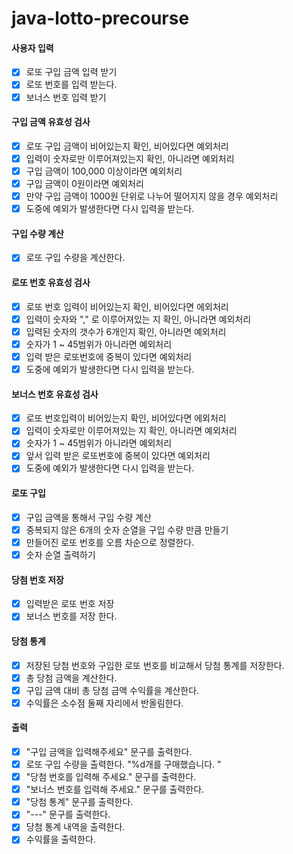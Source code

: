 # java-lotto-precourse

#### 사용자 입력
- [x] 로또 구입 금액 입력 받기
- [x] 로또 번호를 입력 받는다.
- [x] 보너스 번호 입력 받기
#### 구입 금액 유효성 검사
- [x] 로또 구입 금액이 비어있는지 확인, 비어있다면 예외처리
- [x] 입력이 숫자로만 이루어져있는지 확인, 아니라면 예외처리
- [x] 구입 금액이 100,000 이상이라면 예외처리
- [x] 구입 금액이 0원이라면 예외처리
- [x] 만약 구입 금액이 1000원 단위로 나누어 떨어지지 않을 경우 예외처리
- [x] 도중에 예외가 발생한다면 다시 입력을 받는다.
#### 구입 수량 계산
- [x] 로또 구입 수량을 계산한다.
#### 로또 번호 유효성 검사
- [x] 로또 번호 입력이 비어있는지 확인, 비어있다면 에외처리
- [x] 입력이 숫자와 "," 로 이루어져있는 지 확인, 아니라면 예외처리
- [x]  입력된 숫자의 갯수가 6개인지 확인, 아니라면 예외처리
- [x]  숫자가 1 ~ 45범위가 아니라면 예외처리
- [x] 입력 받은 로또번호에 중복이 있다면 예외처리
- [x] 도중에 예외가 발생한다면 다시 입력을 받는다.
#### 보너스 번호 유효성 검사
- [x] 로또 번호입력이 비어있는지 확인, 비어있다면 에외처리
- [x] 입력이 숫자로만 이루어져있는 지 확인, 아니라면 예외처리
- [x] 숫자가 1 ~ 45범위가 아니라면 예외처리
- [x] 앞서 입력 받은 로또번호에 중복이 있다면 예외처리
- [x] 도중에 예외가 발생한다면 다시 입력을 받는다.
#### 로또 구입
- [x] 구입 금액을 통해서 구입 수량 계산
- [x] 중복되지 않은 6개의 숫자 순열을 구입 수량 만큼 만들기
- [x] 만들어진 로또 번호를 오름 차순으로 정렬한다.
- [x] 숫자 순열 출력하기
#### 당첨 번호 저장
- [x] 입력받은 로또 번호 저장
- [x] 보너스 번호를 저장 한다.
#### 당첨 통계
- [x] 저장된 당첨 번호와 구입한 로또 번호를 비교해서 당첨 통계를 저장한다.
- [x] 총 당첨 금액을 계산한다.
- [x] 구입 금액 대비 총 당첨 금액 수익률을 계산한다.
- [x] 수익률은 소수점 둘째 자리에서 반올림한다.
#### 출력
- [x] "구입 금액을 입력해주세요" 문구를 출력한다.
- [x] 로또 구입 수량을 출력한다. "%d개를 구매했습니다. "
- [x] "당첨 번호를 입력해 주세요." 문구를 출력한다.
- [x] "보너스 번호를 입력해 주세요." 문구를 출력한다.
- [x] "당첨 통계" 문구를 출력한다.
- [x] "---" 문구를 출력한다.
- [x] 당첨 통계 내역을 출력한다.
- [x] 수익률을 출력한다.
